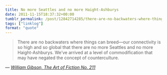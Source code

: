 ```yaml
---
title: No more Seattles and no more Haight-Ashburys
date: 2011-11-15T18:37:32+00:00
tumblr_permalink: /post/12842714285/there-are-no-backwaters-where-things-can-breedour
tags: ["linklog"]
format: "quote"
---
```


> There are no backwaters where things can breed—our connectivity is so high and so global that there are no more Seattles and no more Haight-Ashburys. We’ve arrived at a level of commodification that may have negated the concept of counterculture.

— <cite>[William Gibson, _The Art of Fiction No. 211_](https://www.theparisreview.org/interviews/6089/william-gibson-the-art-of-fiction-no-211-william-gibson)</cite>
